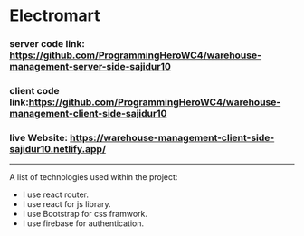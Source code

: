 # Electromart
### server code link: https://github.com/ProgrammingHeroWC4/warehouse-management-server-side-sajidur10
### client code link:https://github.com/ProgrammingHeroWC4/warehouse-management-client-side-sajidur10
### live Website: https://warehouse-management-client-side-sajidur10.netlify.app/ 
***
A list of technologies used within the project:
* I use react router.
* I use react for js library.
* I use Bootstrap for css framwork.
* I use firebase for authentication.